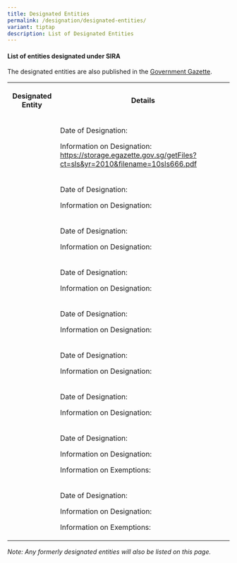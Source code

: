 ```yaml
---
title: Designated Entities
permalink: /designation/designated-entities/
variant: tiptap
description: List of Designated Entities
---
```

<h4><strong>List of entities designated under SIRA</strong></h4>
<p>The designated entities are also published in the <a href="https://www.egazette.com.sg/" rel="noopener noreferrer nofollow" target="_blank">Government Gazette</a>.</p>
<table style="minWidth: 50px">
<colgroup>
<col>
<col>
</colgroup>
<tbody>
<tr>
<th rowspan="1" colspan="1">
<p>Designated Entity</p>
</th>
<th rowspan="1" colspan="1">
<p>Details</p>
</th>
</tr>
<tr>
<td rowspan="1" colspan="1">
<p></p>
</td>
<td rowspan="1" colspan="1">
<p>Date of Designation:</p>
<p></p>
<p></p>
<p>Information on Designation: <a href="https://storage.egazette.gov.sg/getFiles?ct=sls&amp;yr=2010&amp;filename=10sls666.pdf" rel="noopener noreferrer nofollow" target="_blank">https://storage.egazette.gov.sg/getFiles?ct=sls&amp;yr=2010&amp;filename=10sls666.pdf</a>
</p>
<p></p>
<p></p>
</td>
</tr>
<tr>
<td rowspan="1" colspan="1">
<p></p>
</td>
<td rowspan="1" colspan="1">
<p>Date of Designation:</p>
<p></p>
<p></p>
<p>Information on Designation:</p>
<p></p>
<p></p>
</td>
</tr>
<tr>
<td rowspan="1" colspan="1">
<p></p>
</td>
<td rowspan="1" colspan="1">
<p>Date of Designation:</p>
<p></p>
<p></p>
<p>Information on Designation:</p>
<p></p>
<p></p>
</td>
</tr>
<tr>
<td rowspan="1" colspan="1">
<p></p>
</td>
<td rowspan="1" colspan="1">
<p>Date of Designation:</p>
<p></p>
<p></p>
<p>Information on Designation:</p>
<p></p>
<p></p>
</td>
</tr>
<tr>
<td rowspan="1" colspan="1">
<p></p>
</td>
<td rowspan="1" colspan="1">
<p>Date of Designation:</p>
<p></p>
<p></p>
<p>Information on Designation:</p>
<p></p>
<p></p>
</td>
</tr>
<tr>
<td rowspan="1" colspan="1">
<p></p>
</td>
<td rowspan="1" colspan="1">
<p>Date of Designation:</p>
<p></p>
<p></p>
<p>Information on Designation:</p>
<p></p>
<p></p>
</td>
</tr>
<tr>
<td rowspan="1" colspan="1">
<p></p>
</td>
<td rowspan="1" colspan="1">
<p>Date of Designation:</p>
<p></p>
<p></p>
<p>Information on Designation:</p>
<p></p>
<p></p>
</td>
</tr>
<tr>
<td rowspan="1" colspan="1">
<p></p>
</td>
<td rowspan="1" colspan="1">
<p>Date of Designation:</p>
<p></p>
<p></p>
<p>Information on Designation:</p>
<p></p>
<p></p>
<p>Information on Exemptions:</p>
<p></p>
<p></p>
</td>
</tr>
<tr>
<td rowspan="1" colspan="1">
<p></p>
</td>
<td rowspan="1" colspan="1">
<p>Date of Designation:</p>
<p></p>
<p></p>
<p>Information on Designation:</p>
<p></p>
<p></p>
<p>Information on Exemptions:</p>
<p></p>
<p></p>
</td>
</tr>
</tbody>
</table>
<p><em>Note: Any formerly designated entities will also be listed on this page.</em>
</p>